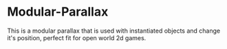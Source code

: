 # Modular-Parallax
This is a modular parallax that is used with instantiated objects and change it's position, perfect fit for open world 2d games.
